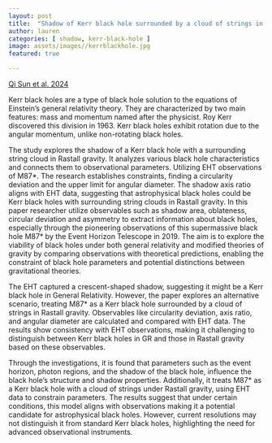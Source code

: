 ```yaml
---
layout: post
title:  "Shadow of Kerr black hole surrounded by a cloud of strings in Rastall gravity and constraints from M87"
author: lauren
categories: [ shadow, kerr-black-hole ]
image: assets/images//kerrblackhole.jpg
featured: true

---
```

[Qi Sun et al. 2024](https://arxiv.org/abs/2401.08693)

Kerr black holes are a type of black hole solution to the equations of Einstein’s general relativity theory. They are characterized by two main features: mass and momentum named after the physicist. Roy Kerr discovered this division in 1963. 
Kerr black holes exhibit rotation due to the angular momentum, unlike non-rotating black holes. 

The study explores the shadow of a Kerr black hole with a surrounding string cloud in Rastall gravity. It analyzes various black hole characteristics and connects them to observational parameters. Utilizing EHT observations of M87*. The research establishes constraints, finding a circularity deviation and the upper limit for angular diameter. The shadow axis ratio aligns with EHT data, suggesting that astrophysical black holes could be Kerr black holes with surrounding string clouds in Rastall gravity. In this paper researcher utilize observables such as shadow area, oblateness, circular deviation and asymmetry to extract information about black holes, especially through the pioneering observations of this supermassive black hole M87* by the Event Horizon Telescope in 2019. The aim is to explore the viability of black holes under both general relativity and modified theories of gravity by comparing observations with theoretical predictions, enabling the constraint of black hole parameters and potential distinctions between gravitational theories.

The EHT captured a crescent-shaped shadow, suggesting it might be a Kerr black hole in General Relativity. However, the paper explores an alternative scenario, treating M87* as a Kerr black hole surrounded by a cloud of strings in Rastall gravity. Observables like circularity deviation, axis ratio, and angular diameter are calculated and compared with EHT data. The results show consistency with EHT observations, making it challenging to distinguish between Kerr black holes in GR and those in Rastall gravity based on these observables. 

Through the investigations, it is found that parameters such as the event horizon, photon regions, and the shadow of the black hole, influence the black hole’s structure and shadow properties. Additionally, it treats M87* as a Kerr black hole with a cloud of strings under Rastall gravity, using EHT data to constrain parameters. The results suggest that under certain conditions, this model aligns with observations making it a potential candidate for astrophysical black holes. However, current resolutions may not distinguish it from standard Kerr black holes, highlighting the need for advanced observational instruments. 